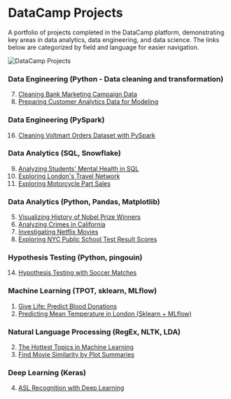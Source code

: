 # DataCamp Projects

A portfolio of projects completed in the DataCamp platform, demonstrating key areas in data analytics, data engineering, and data science. The links below are categorized by field and language for easier navigation.

![DataCamp Projects](https://camo.githubusercontent.com/216559808fd14a4e136636807e3e20fffac402542a1ddb30d12472197006e6d5/68747470733a2f2f63646e2e6461746163616d702e636f6d2f6d61696e2d6170702f6173736574732f70726f6a656374732f70726f6a656374732d696c6c757374726174696f6e2d666233653235336561303532376364353361616662643565643163343537306135633831386338646562613964306365646365623039356266363463623366612e737667)

### Data Engineering (Python - Data cleaning and transformation)

7. [Cleaning Bank Marketing Campaign Data](https://github.com/20100215/DataCamp_Projects/tree/main/projects/Project%207%20-%20Cleaning%20Bank%20Marketing%20Campaign%20Data)
15. [Preparing Customer Analytics Data for Modeling](https://github.com/20100215/DataCamp_Projects/tree/main/projects/Project%2015%20-%20Preparing%20Customer%20Analytics%20Data%20for%20Modeling)

### Data Engineering (PySpark)

16. [Cleaning Voltmart Orders Dataset with PySpark](https://github.com/20100215/DataCamp_Projects/tree/main/projects/Project%2016%20-%20Cleaning%20Voltmart%20Orders%20Dataset%20with%20PySpark)

### Data Analytics (SQL, Snowflake)

9. [Analyzing Students' Mental Health in SQL](https://github.com/20100215/DataCamp_Projects/tree/main/projects/Project%209%20-%20Analyzing%20Students'%20Mental%20Health)
12. [Exploring London's Travel Network](https://github.com/20100215/DataCamp_Projects/tree/main/projects/Project%2012%20-%20Exploring%20London's%20Travel%20Network)
13. [Exploring Motorcycle Part Sales](https://github.com/20100215/DataCamp_Projects/tree/main/projects/Project%2013%20-%20Analyzing%20Motorcycle%20Part%20Sales)

### Data Analytics (Python, Pandas, Matplotlib)

5. [Visualizing History of Nobel Prize Winners](https://github.com/20100215/DataCamp_Projects/tree/main/projects/Project%205%20-%20Visualizing%20History%20of%20Nobel%20Prize%20Winners)
6. [Analyzing Crimes in California](https://github.com/20100215/DataCamp_Projects/tree/main/projects/Project%206%20-%20Analyzing%20Crimes%20in%20California)
8. [Investigating Netflix Movies](https://github.com/20100215/DataCamp_Projects/tree/main/projects/Project%208%20-%20Investigating%20Netflix%20Movies)
10. [Exploring NYC Public School Test Result Scores](https://github.com/20100215/DataCamp_Projects/tree/main/projects/Project%2010%20-%20Exploring%20NYC%20Public%20School%20Test%20Result%20Scores)

### Hypothesis Testing (Python, pingouin)

14. [Hypothesis Testing with Soccer Matches](https://github.com/20100215/DataCamp_Projects/tree/main/projects/Project%2014%20-%20Hypothesis%20Testing%20with%20Soccer%20Matches)

### Machine Learning (TPOT, sklearn, MLflow)

1. [Give Life: Predict Blood Donations](https://github.com/20100215/DataCamp_Projects/tree/main/projects/Project%201%20-%20Give%20Life_Predict%20Blood%20Donations)
17. [Predicting Mean Temperature in London (Sklearn + MLflow)](https://github.com/20100215/DataCamp_Projects/tree/main/projects/Project%2017%20-%20Predicting%20Temperature%20in%20London%20(Sklearn%20%2B%20MLflow))

### Natural Language Processing (RegEx, NLTK, LDA)

2. [The Hottest Topics in Machine Learning](https://github.com/20100215/DataCamp_Projects/tree/main/projects/Project%202%20-%20The%20Hottest%20Topics%20in%20Machine%20Learning)
3. [Find Movie Similarity by Plot Summaries](https://github.com/20100215/DataCamp_Projects/tree/main/projects/Project%203%20-%20Find%20Movie%20Similarity%20from%20Plot%20Summaries)

### Deep Learning (Keras)

4. [ASL Recognition with Deep Learning](https://github.com/20100215/DataCamp_Projects/tree/main/projects/Project%204%20-%20ASL%20Recognition%20with%20Deep%20Learning)


